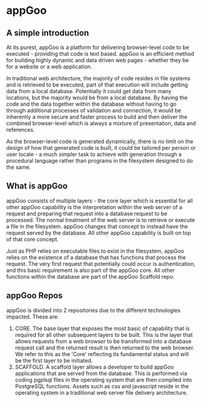 # appGoo

## A simple introduction

At its purest, appGoo is a platform for delivering browser-level code to be executed - providing that code is text based. appGoo is an efficient method for building highly dynamic and data driven web pages - whether they be for a website or a web application.

In traditional web architecture, the majority of code resides in file systems and is retrieved to be executed, part of that execution will include getting data from a local database. Potentially it could get data from many locations, but the majority would be from a local database. By having the code and the data together within the database without having to go through additional processes of validation and connection, it would be inherently a more secure and faster process to build and then deliver the combined browser-level which is always a mixture of presentation, data and references.

As the browser-level code is generated dynamically, there is no limit on the design of how that generated code is built, it could be tailored per person or user locale - a much simpler task to achieve with generation through a procedural language rather than programs in the filesystem designed to do the same.

## What is appGoo

appGoo consists of multiple layers - the core layer which is essential for all other appGoo capability is the interpretation within the web server of a request and preparing that request into a database request to be processed. The normal treatment of the web server is to retrieve or execute a file in the filesystem. appGoo changes that concept to instead have the request served by the database. All other appGoo capability is built on top of that core concept.

Just as PHP relies on executable files to exist in the filesystem, appGoo relies on the existence of a database that has functions that process the request. The very first request that potentially could occur is authentication, and this basic requirement is also part of the appGoo core. All other functions within the database are part of the appGoo Scaffold repo.

## appGoo Repos

appGoo is divided into 2 repositories due to the different technologies impacted. These are:

1. CORE. The base layer that exposes the most basic of capability that is required for all other subsequent layers to be built. This is the layer that allows requests from a web browser to be transformed into a database request call and the returned result is then returned to the web browser. We refer to this as the 'Core' reflecting its fundamental status and will be the first layer to be initiated.
2. SCAFFOLD. A scaffold layer allows a developer to build appGoo applications that are served from the database. This is performed via coding pgplsql files in the operating system that are then compiled into PostgreSQL functions. Assets such as css and javascript reside in the operating system in a traditional web server file delivery architecture. 
